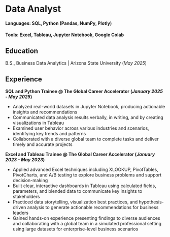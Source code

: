 # Data Analyst

#### Languages: SQL, Python (Pandas, NumPy, Plotly)
#### Tools: Excel, Tableau, Jupyter Notebook, Google Colab

## Education			        		
B.S., Business Data Analytics | Arizona State University (_May 2025_)

## Experience
**SQL and Python Trainee @ The Global Career Accelerator (_January 2025 - May 2025_)**
- Analyzed real-world datasets in Jupyter Notebook, producing actionable insights and recommendations
- Communicated data analysis results verbally, in writing, and by creating visualizations in Tableau
- Examined user behavior across various industries and scenarios, identifying key trends and patterns
- Collaborated with a diverse global team to complete tasks and deliver timely and accurate projects
  
**Excel and Tableau Trainee @ The Global Career Accelerator (_January 2023 - May 2023_)**
- Applied advanced Excel techniques including XLOOKUP, PivotTables, PivotCharts, and A/B testing to explore business problems and support decision-making
- Built clear, interactive dashboards in Tableau using calculated fields, parameters, and blended data to communicate key insights to stakeholders
- Practiced data storytelling, visualization best practices, and hypothesis-driven analysis to generate actionable recommendations for business leaders
- Gained hands-on experience presenting findings to diverse audiences and collaborating with a global team in a simulated professional setting using large datasets for enterprise-level business scenarios




